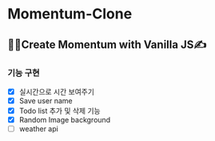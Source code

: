 # Momentum-Clone
## 👩‍💻Create Momentum with Vanilla JS✍️
### 기능 구현
- [x] 실시간으로 시간 보여주기
- [x] Save user name 
- [x] Todo list 추가 및 삭제 기능
- [x] Random Image background
- [ ] weather api
